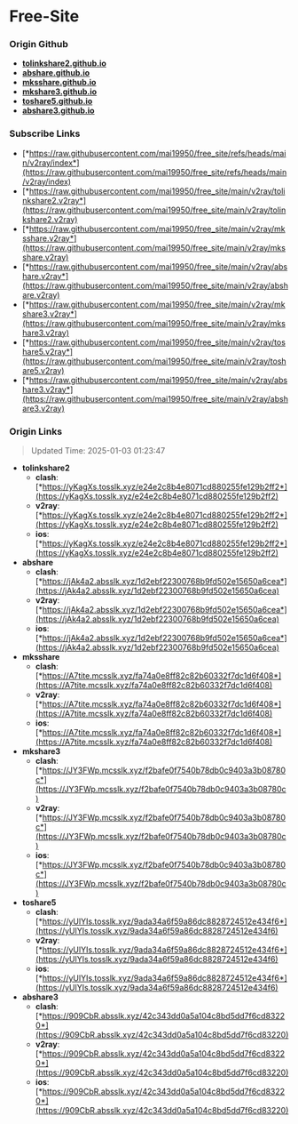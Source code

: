 # Free-Site

### Origin Github

- [**tolinkshare2.github.io**](https://github.com/tolinkshare2/tolinkshare2.github.io)
- [**abshare.github.io**](https://github.com/abshare/abshare.github.io)
- [**mksshare.github.io**](https://github.com/mksshare/mksshare.github.io)
- [**mkshare3.github.io**](https://github.com/mkshare3/mkshare3.github.io)
- [**toshare5.github.io**](https://github.com/toshare5/toshare5.github.io)
- [**abshare3.github.io**](https://github.com/abshare3/abshare3.github.io)

### Subscribe Links

- [*https://raw.githubusercontent.com/mai19950/free_site/refs/heads/main/v2ray/index*](https://raw.githubusercontent.com/mai19950/free_site/refs/heads/main/v2ray/index)
- [*https://raw.githubusercontent.com/mai19950/free_site/main/v2ray/tolinkshare2.v2ray*](https://raw.githubusercontent.com/mai19950/free_site/main/v2ray/tolinkshare2.v2ray)
- [*https://raw.githubusercontent.com/mai19950/free_site/main/v2ray/mksshare.v2ray*](https://raw.githubusercontent.com/mai19950/free_site/main/v2ray/mksshare.v2ray)
- [*https://raw.githubusercontent.com/mai19950/free_site/main/v2ray/abshare.v2ray*](https://raw.githubusercontent.com/mai19950/free_site/main/v2ray/abshare.v2ray)
- [*https://raw.githubusercontent.com/mai19950/free_site/main/v2ray/mkshare3.v2ray*](https://raw.githubusercontent.com/mai19950/free_site/main/v2ray/mkshare3.v2ray)
- [*https://raw.githubusercontent.com/mai19950/free_site/main/v2ray/toshare5.v2ray*](https://raw.githubusercontent.com/mai19950/free_site/main/v2ray/toshare5.v2ray)
- [*https://raw.githubusercontent.com/mai19950/free_site/main/v2ray/abshare3.v2ray*](https://raw.githubusercontent.com/mai19950/free_site/main/v2ray/abshare3.v2ray)

### Origin Links

> Updated Time: 2025-01-03 01:23:47

- **tolinkshare2**
  - **clash**: [*https://yKagXs.tosslk.xyz/e24e2c8b4e8071cd880255fe129b2ff2*](https://yKagXs.tosslk.xyz/e24e2c8b4e8071cd880255fe129b2ff2)
  - **v2ray**: [*https://yKagXs.tosslk.xyz/e24e2c8b4e8071cd880255fe129b2ff2*](https://yKagXs.tosslk.xyz/e24e2c8b4e8071cd880255fe129b2ff2)
  - **ios**: [*https://yKagXs.tosslk.xyz/e24e2c8b4e8071cd880255fe129b2ff2*](https://yKagXs.tosslk.xyz/e24e2c8b4e8071cd880255fe129b2ff2)
- **abshare**
  - **clash**: [*https://jAk4a2.absslk.xyz/1d2ebf22300768b9fd502e15650a6cea*](https://jAk4a2.absslk.xyz/1d2ebf22300768b9fd502e15650a6cea)
  - **v2ray**: [*https://jAk4a2.absslk.xyz/1d2ebf22300768b9fd502e15650a6cea*](https://jAk4a2.absslk.xyz/1d2ebf22300768b9fd502e15650a6cea)
  - **ios**: [*https://jAk4a2.absslk.xyz/1d2ebf22300768b9fd502e15650a6cea*](https://jAk4a2.absslk.xyz/1d2ebf22300768b9fd502e15650a6cea)
- **mksshare**
  - **clash**: [*https://A7tite.mcsslk.xyz/fa74a0e8ff82c82b60332f7dc1d6f408*](https://A7tite.mcsslk.xyz/fa74a0e8ff82c82b60332f7dc1d6f408)
  - **v2ray**: [*https://A7tite.mcsslk.xyz/fa74a0e8ff82c82b60332f7dc1d6f408*](https://A7tite.mcsslk.xyz/fa74a0e8ff82c82b60332f7dc1d6f408)
  - **ios**: [*https://A7tite.mcsslk.xyz/fa74a0e8ff82c82b60332f7dc1d6f408*](https://A7tite.mcsslk.xyz/fa74a0e8ff82c82b60332f7dc1d6f408)
- **mkshare3**
  - **clash**: [*https://JY3FWp.mcsslk.xyz/f2bafe0f7540b78db0c9403a3b08780c*](https://JY3FWp.mcsslk.xyz/f2bafe0f7540b78db0c9403a3b08780c)
  - **v2ray**: [*https://JY3FWp.mcsslk.xyz/f2bafe0f7540b78db0c9403a3b08780c*](https://JY3FWp.mcsslk.xyz/f2bafe0f7540b78db0c9403a3b08780c)
  - **ios**: [*https://JY3FWp.mcsslk.xyz/f2bafe0f7540b78db0c9403a3b08780c*](https://JY3FWp.mcsslk.xyz/f2bafe0f7540b78db0c9403a3b08780c)
- **toshare5**
  - **clash**: [*https://yUlYIs.tosslk.xyz/9ada34a6f59a86dc8828724512e434f6*](https://yUlYIs.tosslk.xyz/9ada34a6f59a86dc8828724512e434f6)
  - **v2ray**: [*https://yUlYIs.tosslk.xyz/9ada34a6f59a86dc8828724512e434f6*](https://yUlYIs.tosslk.xyz/9ada34a6f59a86dc8828724512e434f6)
  - **ios**: [*https://yUlYIs.tosslk.xyz/9ada34a6f59a86dc8828724512e434f6*](https://yUlYIs.tosslk.xyz/9ada34a6f59a86dc8828724512e434f6)
- **abshare3**
  - **clash**: [*https://909CbR.absslk.xyz/42c343dd0a5a104c8bd5dd7f6cd83220*](https://909CbR.absslk.xyz/42c343dd0a5a104c8bd5dd7f6cd83220)
  - **v2ray**: [*https://909CbR.absslk.xyz/42c343dd0a5a104c8bd5dd7f6cd83220*](https://909CbR.absslk.xyz/42c343dd0a5a104c8bd5dd7f6cd83220)
  - **ios**: [*https://909CbR.absslk.xyz/42c343dd0a5a104c8bd5dd7f6cd83220*](https://909CbR.absslk.xyz/42c343dd0a5a104c8bd5dd7f6cd83220)
